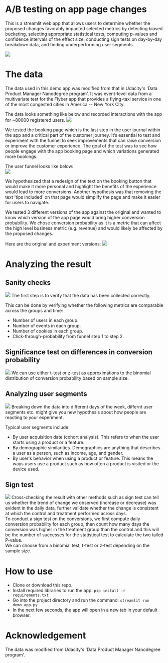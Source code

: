 # A/B testing on app page changes

This is a streamlit web app that allows users to determine whether the proposed changes favorably impacted selected metrics by detecting biased bucketing, selecting appropriate statistical tests, computing p-values and confidence intervals of the effect size, conducting sign tests on day-by-day breakdown data, and finding underperforming user segments.

<img src='images/overview.png'>


# The data
The data used in this demo app was modified from that in Udacity's 'Data Product Manager Nanodegree program'. It was event-level data from a multivariate test for the Flyber app that provides a flying-taxi service in one of the most congested cities in America -- New York City.

The data looks something like below and recorded interactions with the app for ~80000 registered users.
<img src='images/sample_data.png'>

We tested the booking page which is the last step in the user journal within the app and a critical part of the customer journey. It’s essential to test and experiment with the funnel to seek improvements that can raise conversion or improve the customer experience. The goal of the test was to see how people engage with the app booking page and which variations generated more bookings.

The user funnel looks like below:<br>
<img src='images/user_funnel.png'>

We hypothesized that a redesign of the text on the booking button that would make it more personal and highlight the benefits of the experience would lead to more conversions. Another hypothesis was that removing the text 'tips included' on that page would simplify the page and make it easier for users to navigate.

We tested 3 different versions of the app against the original and wanted to know which version of the app page would bring higher conversion probability. We chose conversion probability as it is a metric that can affect the high level business metric (e.g. revenue) and would likely be affected by the proposed changes.

Here are the original and experiment versions:
<img src='images/changes.png'>


# Analyzing the result

## Sanity checks
<img src='images/sanity_checks.gif'>
The first step is to verify that the data has been collected correctly.<br>

This can be done by verifying whether the following metrics are comparable across the groups and time:
- Number of users in each group.
- Number of events in each group.
- Number of cookies in each group.
- Click-through-probability from funnel step 1 to step 2.


## Significance test on differences in conversion probability
<img src='images/conversion_test_pic.png'>
We can use either t-test or z-test as approximations to the binomial distribution of conversion probability based on sample size.


## Analyzing user segments
<img src='images/data_breakdown.gif'>
Breaking down the data into different days of the week, differnt user segments etc. might give you new hypothesis about how people are reacting to your experiment.

Typical user segments include:
- By user acquisition date (cohort analysis). This refers to when the user starts using a product or a feature.
- By demographic similarities. Demographics are anything that describes a user as a person, such as income, age, and gender.
- By user's behavior when using a product or feature. This means the ways users use a product such as how often a product is visited or the device used.


## Sign test
<img src='images/sign_test_pic.png'>
Cross-checking the result with other methods such as sign test can tell us whether the trend of change we observed (increase or decrease) was evident in the daily data, further validate whether the change is consistent at which the control and treatment performed across days.<br>
To conduct a sign test on the conversions, we first compute daily conversion probability for each group, then count how many days the conversion was higher in the treatment group than the control and this will be the number of successes for the statistical test to calculate the two tailed P-value.<br>
We can choose from a binomial test, t-test or z-test depending on the sample size.


# How to use
- Clone or download this repo.
- Install required libraries to run the app:
`pip install -r requirements.txt`
- Go into the project directory and run the command:
`streamlit run demo_app.py`
- In the next few seconds, the app will open in a new tab in your default browser.


# Acknowledgement
The data was modified from Udacity's 'Data Product Manager Nanodegree program'.
